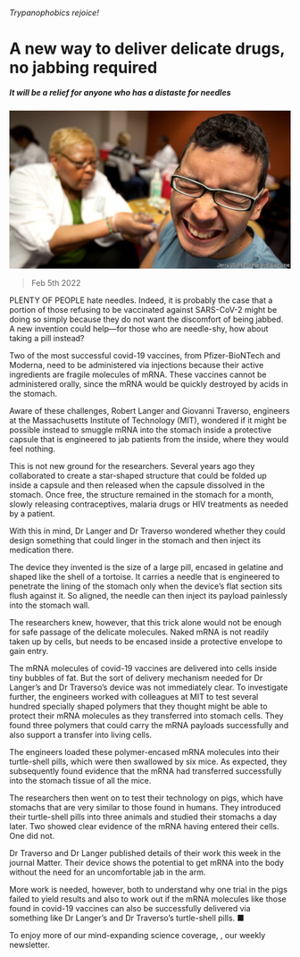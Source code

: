 ###### Trypanophobics rejoice!

# A new way to deliver delicate drugs, no jabbing required 

##### It will be a relief for anyone who has a distaste for needles 

![image](images/20220205_stp504.jpg) 

> Feb 5th 2022 

PLENTY OF PEOPLE hate needles. Indeed, it is probably the case that a portion of those refusing to be vaccinated against SARS-CoV-2 might be doing so simply because they do not want the discomfort of being jabbed. A new invention could help—for those who are needle-shy, how about taking a pill instead?

Two of the most successful covid-19 vaccines, from Pfizer-BioNTech and Moderna, need to be administered via injections because their active ingredients are fragile molecules of mRNA. These vaccines cannot be administered orally, since the mRNA would be quickly destroyed by acids in the stomach.


Aware of these challenges, Robert Langer and Giovanni Traverso, engineers at the Massachusetts Institute of Technology (MIT), wondered if it might be possible instead to smuggle mRNA into the stomach inside a protective capsule that is engineered to jab patients from the inside, where they would feel nothing.

This is not new ground for the researchers. Several years ago they collaborated to create a star-shaped structure that could be folded up inside a capsule and then released when the capsule dissolved in the stomach. Once free, the structure remained in the stomach for a month, slowly releasing contraceptives, malaria drugs or HIV treatments as needed by a patient.

With this in mind, Dr Langer and Dr Traverso wondered whether they could design something that could linger in the stomach and then inject its medication there.

The device they invented is the size of a large pill, encased in gelatine and shaped like the shell of a tortoise. It carries a needle that is engineered to penetrate the lining of the stomach only when the device’s flat section sits flush against it. So aligned, the needle can then inject its payload painlessly into the stomach wall.

The researchers knew, however, that this trick alone would not be enough for safe passage of the delicate molecules. Naked mRNA is not readily taken up by cells, but needs to be encased inside a protective envelope to gain entry.

The mRNA molecules of covid-19 vaccines are delivered into cells inside tiny bubbles of fat. But the sort of delivery mechanism needed for Dr Langer’s and Dr Traverso’s device was not immediately clear. To investigate further, the engineers worked with colleagues at MIT to test several hundred specially shaped polymers that they thought might be able to protect their mRNA molecules as they transferred into stomach cells. They found three polymers that could carry the mRNA payloads successfully and also support a transfer into living cells.

The engineers loaded these polymer-encased mRNA molecules into their turtle-shell pills, which were then swallowed by six mice. As expected, they subsequently found evidence that the mRNA had transferred successfully into the stomach tissue of all the mice.

The researchers then went on to test their technology on pigs, which have stomachs that are very similar to those found in humans. They introduced their turtle-shell pills into three animals and studied their stomachs a day later. Two showed clear evidence of the mRNA having entered their cells. One did not.

Dr Traverso and Dr Langer published details of their work this week in the journal Matter. Their device shows the potential to get mRNA into the body without the need for an uncomfortable jab in the arm.

More work is needed, however, both to understand why one trial in the pigs failed to yield results and also to work out if the mRNA molecules like those found in covid-19 vaccines can also be successfully delivered via something like Dr Langer’s and Dr Traverso’s turtle-shell pills. ■

To enjoy more of our mind-expanding science coverage, , our weekly newsletter.

